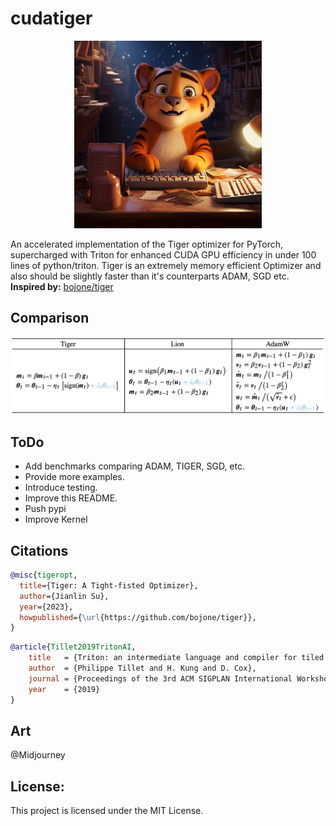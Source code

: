 # cudatiger
<p align="center">
  <img src="assets/cute_tiger.png" width="300" height="300" alt="Cute Llama">
</p>

An accelerated implementation of the Tiger optimizer for PyTorch, supercharged with Triton for enhanced CUDA GPU efficiency in under 100 lines of python/triton. 
Tiger is an extremely memory efficient Optimizer and also should be slightly faster than it's counterparts ADAM, SGD etc. **Inspired by:** [bojone/tiger](https://github.com/bojone/tiger/tree/main)

## Comparison
<img src="assets/Tiger-Lion-AdamW.png" alt="form">

## ToDo

- Add benchmarks comparing ADAM, TIGER, SGD, etc.
- Provide more examples.
- Introduce testing.
- Improve this README.
- Push pypi
- Improve Kernel
  
## Citations

```bibtex
@misc{tigeropt,
  title={Tiger: A Tight-fisted Optimizer},
  author={Jianlin Su},
  year={2023},
  howpublished={\url{https://github.com/bojone/tiger}},
}
```
```bibtex
@article{Tillet2019TritonAI,
    title   = {Triton: an intermediate language and compiler for tiled neural network computations},
    author  = {Philippe Tillet and H. Kung and D. Cox},
    journal = {Proceedings of the 3rd ACM SIGPLAN International Workshop on Machine Learning and Programming Languages},
    year    = {2019}
}
```
## Art
@Midjourney

## License:
This project is licensed under the MIT License.
